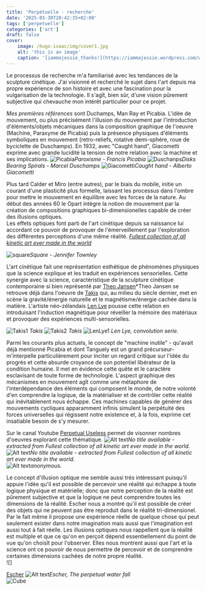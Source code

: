 ```yaml
---
title: 'Perpétuelle - recherche'
date: '2025-03-30T20:42:35+02:00'
tags: ['perpetuelle']
categories: ['art']
draft: false
cover:
    image: /hugo-isaac/img/cover1.jpg
    alt: 'this is an image'
    caption: '[iammajessie_thanks!](https://iammajessie.wordpress.com/wp-content/uploads/2013/01/a113.jpg)'
---
```


Le processus de recherche m'a familiarisé avec les tendances de la sculpture cinétique. J'ai visionné et recherché le sujet dans l'art depuis ma propre expérience de son histoire et avec une fascination pour la vulgarisation de la technologie. Il s'agît, bien sûr, d'une vision pûrement subjective qui chevauche mon intérêt particulier pour ce projet.  

*Mes premières références* sont Duchamps, Man Ray et Picabia. L'idée de mouvement, ou plus précisément l'illusion du mouvement par l'introduction d'éléments/objets mécaniques dans la composition graphique de l'oeuvre (Machine, Paraxyme de Picabia) puis la présence physiques d'éléments symboliques en mouvement (retro-reliefs, rotative demi-sphére, roue de byciclette de Duschamps). En 1932, avec "Caught hand", Giacometti exprime avec grande lucidité la tension de notre relation avec la machine et ses implications.
![Picabia](/hugo-isaac/img/paroxyme.jpg)*Paroxisme - Francis Picabia*
![Duschanps](/hugo-isaac/img/disksbearingspirals.jpg)*Disks Bearing Spirals - Marcel Duschamps*
![Giacometti](/hugo-isaac/img/caughthand.jpg)*Caught hand - Alberto Giacometti* 

 Plus tard Calder et Miro (entre autres), par le biais du mobile, initie un courant d'une plasticité plus formelle, laissant les processus dans l'ombre pour mettre le mouvement en équilibre avec les forces de la nature. Au début des années 60 le Opart intègre la notion de mouvement par la création de compositions graphiques bi-dimensionelles capable de créer des illusions optiques.  
Les effets optiques font parti de l'art cinétique depuis sa naissance lui accordant ce pouvoir de provoquer de l'émerveillement par l'exploration des différentes perceptions d'une même réalité. 
 [*Fullest collection of all kinetic art ever made in the world*](https://www.youtube.com/watch?v=wVZnULlW0tg)  

![square](/hugo-isaac/img/square.jpg)*Square - Jennifer Townley*

L'art cinétique fait une représentation esthétique de phénomènes physiques que la science explique et les traduit en expériences sensorielles. Cette synergie avec la science, caractéristique de la sculpture cinétique contemporaine si bien représenté par [Theo Jansen](https://en.wikipedia.org/wiki/Theo_Jansen)*Theo Jansen se retrouve déjà dans l'oeuvre de [Takis](https://www.wikiart.org/en/takis) qui, au milieu du siècle dernier, met en scène la gravité/énergie naturelle et le magnétisme/énergie cachée dans la matière. L'artiste néo-zélandais [Len Lye](https://www.lenlyefoundation.com/) pousse cette relation en introduisant l'induction magnétique pour réveiller la mémoire des matériaux et provoquer des expériences multi-sensorielles.    
   
![Takis1](/hugo-isaac/img/takis1.jpg) *Takis* 
![Takis2](/hugo-isaac/img/takis2.jpg) *Takis* 
![LenLye1](/hugo-isaac/img/lenlye1.jpg) *Len Lye, convolution serie.*  

Parmi les courants plus actuels, le concept de "machine inutile" - qu'avait déjà mentionné Picabia et dont Tanguely est un grand précurseur- m'interpelle particulièrement pour inciter un regard critique sur l'idée du progrès et cette absurde croyance de son potentiel libérateur de la condition humaine. Il met en évidence cette quête et le caractère esclavisant de toute forme de technologie. L'aspect graphique des mécanismes en mouvement agît comme une métaphore de l'interdépendance des éléments qui composent le monde, de notre volonté d'en comprendre la logique, de la matérialiser et de contrôler cette réalité qui inévitablenent nous échappe. Ces machines capables de générer des mouvements cycliques apparamment infinis simulent la perpétuité des forces universelles qui régissent notre existence et, à la fois, exprime cet insatiable besoin de s'y mesurer.         

Sur le canal Youtube [Perpetual Useless](https://www.youtube.com/@PerpetualUseless) permet de visonner nombres d'oeuvres explorant cette thématique.
![Alt text](/hugo-isaac/img/lift.jpg)*No title available - extracted from Fullest collection of all kinetic art ever made in the world.*  
![Alt text](/hugo-isaac/img/anonymous1.jpg)*No title available - extracted from Fullest collection of all kinetic art ever made in the world.*  
![Alt text](/hugo-isaac/img/uselessmachine.jpg)*anonymous.*  

Le concept d'illusion optique me semble aussi trés intèressant puisqu'il appuie l'idée qu'il est possible de percevoir une réalité qui échappe à toute logique physique et matérielle; donc que notre perception de la réalité est pûrement subjective et que la logique ne peut comprendre toutes les dimensions de la réalité. Escher nous a montré qu'il est possible de créer des objets qui ne peuvent pas être reproduit dans le réalité tri-dimensionel. Par le fait même il propose une expérience réelle de quelque chose qui peut seulement exister dans notre imagination mais aussi que l'imagination est aussi tout à fait réelle. Les illusions optiques nous rappellent que la réalité est multiple et que ce qu'on en perçoit dépend essentiellement du point de vue qu'on choisît pour l'observer. Elles nous montrent aussi que l'art et la  science ont ce pouvoir de nous permettre de percevoir et de comprendre certaines dimensions cachées de notre propre réalité.     
![]

[Escher](https://en.wikipedia.org/wiki/M._C._Escher) 
![Alt text](/hugo-isaac/img/escher1.jpg)*Escher, The perpetual water fall*  
![Cube](/hugo-isaac/img/cube.jpg)


